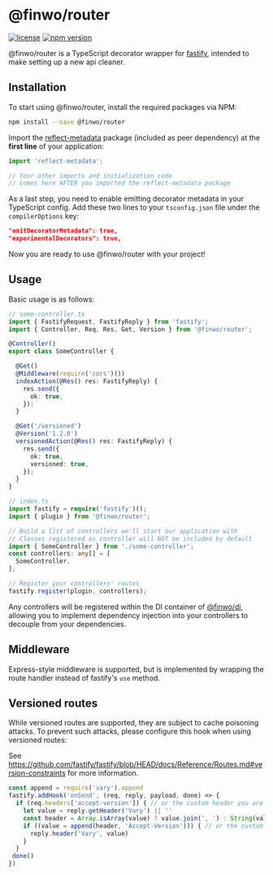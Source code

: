 @finwo/router
=============

[![license][license:img]][license:url]
[![npm version][npm:@finwo/router:img]][npm:@finwo/router:url]

@finwo/router is a TypeScript decorator wrapper for
[fastify][npm:fastify:url], intended to make setting up a new
api cleaner.

## Installation

To start using @finwo/router, install the required packages via NPM:

```sh
npm install --save @finwo/router
```

Import the [reflect-metadata][npm:reflect-metadata:url]
package (included as peer dependency) at the **first line** of your application:

```ts
import 'reflect-metadata';

// Your other imports and initialization code
// comes here AFTER you imported the reflect-metadata package
```

As a last step, you need to enable emitting decorator metadata in your
TypeScript config. Add these two lines to your `tsconfig.json` file under the
`compilerOptions` key:

```json
"emitDecoratorMetadata": true,
"experimentalDecorators": true,
```

Now you are ready to use @finwo/router with your project!

## Usage

Basic usage is as follows:

```ts
// some-controller.ts
import { FastifyRequest, FastifyReply } from 'fastify';
import { Controller, Req, Res, Get, Version } from '@finwo/router';

@Controller()
export class SomeController {

  @Get()
  @Middleware(require('cors')())
  indexAction(@Res() res: FastifyReply) {
    res.send({
      ok: true,
    });
  }

  @Get('/versioned')
  @Version('1.2.0')
  versionedAction(@Res() res: FastifyReply) {
    res.send({
      ok: true,
      versioned: true,
    });
  }
}

// index.ts
import fastify = require('fastify')();
import { plugin } from '@finwo/router';

// Build a list of controllers we'll start our application with
// Classes registered as controller will NOT be included by default
import { SomeController } from './some-controller';
const controllers: any[] = [
  SomeController,
];

// Register your controllers' routes
fastify.register(plugin, controllers);
```

Any controllers will be registered within the DI container of
[@finwo/di][npm:@finwo/di:url], allowing you to implement dependency injection
into your controllers to decouple from your dependencies.

## Middleware

Express-style middleware is supported, but is implemented by wrapping the route
handler instead of fastify's `use` method.

## Versioned routes

While versioned routes are supported, they are subject to cache poisoning
attacks. To prevent such attacks, please configure this hook when using
versioned routes:

See
https://github.com/fastify/fastify/blob/HEAD/docs/Reference/Routes.md#version-constraints
for more information.

```ts
const append = require('vary').append
fastify.addHook('onSend', (req, reply, payload, done) => {
  if (req.headers['accept-version']) { // or the custom header you are using
    let value = reply.getHeader('Vary') || ''
    const header = Array.isArray(value) ? value.join(', ') : String(value)
    if ((value = append(header, 'Accept-Version'))) { // or the custom header you are using
      reply.header('Vary', value)
    }
  }
 done()
})
```

[license:img]: https://img.shields.io/github/license/finwo/router
[license:url]: https://github.com/finwo/router/blob/main/LICENSE
[npm:@finwo/di:url]: https://npmjs.com/package/@finwo/di
[npm:@finwo/router:url]: https://npmjs.com/package/@finwo/router
[npm:@finwo/router:img]: https://img.shields.io/npm/v/@finwo/router
[npm:fastify:url]: https://npmjs.com/package/fastify
[npm:reflect-metadata:url]: https://npmjs.com/package/reflect-metadata
